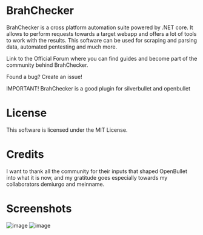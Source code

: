 # BrahChecker
BrahChecker is a cross platform automation suite powered by .NET core. It allows to perform requests towards a target webapp and offers a lot of tools to work with the results. This software can be used for scraping and parsing data, automated pentesting and much more.

Link to the Official Forum where you can find guides and become part of the community behind BrahChecker.

Found a bug? Create an issue!

IMPORTANT! BrahChecker is a good plugin for silverbullet and openbullet

# License
This software is licensed under the MIT License.

# Credits
I want to thank all the community for their inputs that shaped OpenBullet into what it is now, and my gratitude goes especially towards my collaborators demiurgo and meinname.

# Screenshots
![image](https://user-images.githubusercontent.com/110854982/187317435-b9a6ef27-93be-4e07-8c68-e35a164a73d8.png)
![image](https://user-images.githubusercontent.com/110854982/187317445-cc1ae802-3438-4645-ba9f-639d98e9001f.png)
